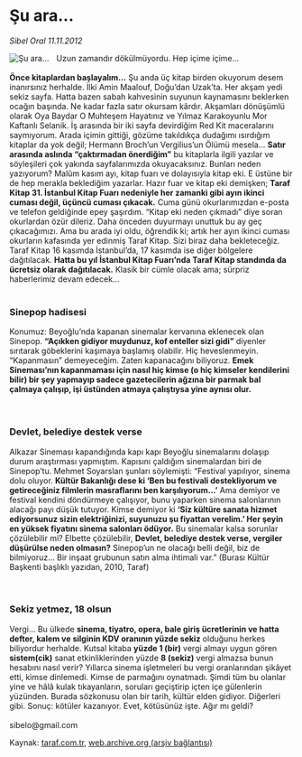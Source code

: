 # Şu ara...

*Sibel Oral 11.11.2012*

<div class="yazi"><img align="left" alt="Şu ara..." border="0" src="http://www.taraf.com.tr/fotoraflar/makaleler/su-ara_9571_orijinal.jpg" style="border-right-width:10px; border-color:#FFFFFF"/><p>Uzun zamandır dökülmüyordu. Hep içime içime...<br/><br/><strong>Önce kitaplardan başlayalım...</strong> Şu anda üç kitap birden okuyorum desem inanırsınız herhalde. İlki Amin Maalouf, Doğu’dan Uzak’ta. Her akşam yedi sekiz sayfa. Hatta bazen sabah kahvesinin suyunun kaynamasını beklerken ocağın başında. Ne kadar fazla satır okursam kârdır. Akşamları dönüşümlü olarak Oya Baydar O Muhteşem Hayatınız ve Yılmaz Karakoyunlu Mor Kaftanlı Selanik. İş arasında bir iki sayfa devirdiğim Red Kit maceralarını saymıyorum. Arada içimin gittiği, gözüme takıldıkça dudağımı ısırdığım kitaplar da yok değil; Hermann Broch’un Vergilius’un Ölümü mesela... <strong>Satır arasında aslında “çaktırmadan önerdiğim”</strong> bu kitaplarla ilgili yazılar ve söyleşileri çok yakında sayfalarımızda okuyacaksınız. Bunları neden yazıyorum? Malûm kasım ayı, kitap fuarı ve dolayısıyla kitap eki. E üstüne bir de hep merakla beklediğim yazarlar. Hazır fuar ve kitap eki demişken; <strong>Taraf Kitap 31. İstanbul Kitap Fuarı nedeniyle her zamanki gibi ayın ikinci cuması değil, üçüncü cuması çıkacak.</strong> Cuma günü okurlarımızdan e-posta ve telefon geldiğinde epey şaşırdım. “Kitap eki neden çıkmadı” diye soran okurlardan özür dileriz. Daha önceden duyurmayı unuttuk bu ay geç çıkacağımızı. Ama bu arada iyi oldu, öğrendik ki; artık her ayın ikinci cuması okurların kafasında yer edinmiş Taraf Kitap. Sizi biraz daha bekleteceğiz. Taraf Kitap 16 kasımda İstanbul’da, 17 kasımda ise diğer bölgelere dağıtılacak. <strong>Hatta bu yıl İstanbul Kitap Fuarı’nda Taraf Kitap standında da ücretsiz olarak dağıtılacak.</strong> Klasik bir cümle olacak ama; sürpriz haberlerimiz devam edecek...<br/><br/></p>
<h3>Sinepop hadisesi</h3>Konumuz: Beyoğlu’nda kapanan sinemalar kervanına eklenecek olan Sinepop. <strong>“Açıkken gidiyor muydunuz, kof enteller sizi gidi”</strong> diyenler sırıtarak göbeklerini kaşımaya başlamış olabilir. Hiç heveslenmeyin. “Kapanmasın” demeyeceğim. Zaten kapanacağını biliyoruz. <strong>Emek Sineması’nın kapanmaması için nasıl hiç kimse (o hiç kimseler kendilerini bilir) bir şey yapmayıp sadece gazetecilerin ağzına bir parmak bal çalmaya çalışıp, işi üstünden atmaya çalıştıysa yine aynısı olur.<br/></strong><br/><br/>
<h3>Devlet, belediye destek verse</h3>Alkazar Sineması kapandığında kapı kapı Beyoğlu sinemalarını dolaşıp durum araştırması yapmıştım. Kapısını çaldığım sinemalardan biri de Sinepop’tu. Mehmet Soyarslan şunları söylemişti: “Festival yapılıyor, sinema dolu oluyor. <strong>Kültür Bakanlığı dese ki ‘Ben bu festivali destekliyorum ve getireceğiniz filmlerin masraflarını ben karşılıyorum...’</strong> Ama demiyor ve festival kendini döndürmeye çalışıyor, bunu yaparken sinema salonlarının alacağı payı düşük tutuyor. Kimse demiyor ki <strong>‘Siz kültüre sanata hizmet ediyorsunuz sizin elektriğinizi, suyunuzu şu fiyattan verelim.’ Her şeyin en yüksek fiyatını sinema salonları ödüyor.</strong> Bu sinemalar kalsa sorunlar çözülebilir mi? Elbette çözülebilir, <strong>Devlet, belediye destek verse, vergiler düşürülse neden olmasın?</strong> Sinepop’un ne olacağı belli değil, biz de bilmiyoruz... Bir inşaat grubunun satın alma ihtimali var.” (Burası Kültür Başkenti başlıklı yazıdan, 2010, Taraf)<br/><br/><br/>
<h3>Sekiz yetmez, 18 olsun</h3>Vergi... Bu ülkede <strong>sinema, tiyatro, opera, bale giriş ücretlerinin ve hatta defter, kalem ve silginin KDV oranının yüzde sekiz</strong> olduğunu herkes biliyordur herhalde. Kutsal kitaba <strong>yüzde 1 (bir)</strong> vergi almayı uygun gören <strong>sistem(cik)</strong> sanat etkinliklerinden yüzde <strong>8 (sekiz)</strong> vergi almazsa bunun hesabını nasıl verir? Yıllarca sinema işletmeleri bu vergi oranlarından şikâyet etti, kimse dinlemedi. Kimse de parmağını oynatmadı. Şimdi tüm bu olanlar yine ve hâlâ kulak tıkayanların, soruları geçiştirip içten içe gülenlerin yüzünden. Burada sözkonusu olan bir tarih, kültür elden gidiyor. Diğerleri gibi. Sonuç: kötüler kazanıyor. Evet, kötüsünüz işte. Ağır mı geldi?<br/><br/>sibelo@gmail.com<br/>
</div>

Kaynak: [taraf.com.tr](http://www.taraf.com.tr/sibel-oral/makale-su-ara.htm), [web.archive.org (arşiv bağlantısı)](http://web.archive.org/web/20131107131839/http://www.taraf.com.tr/sibel-oral/makale-su-ara.htm)
